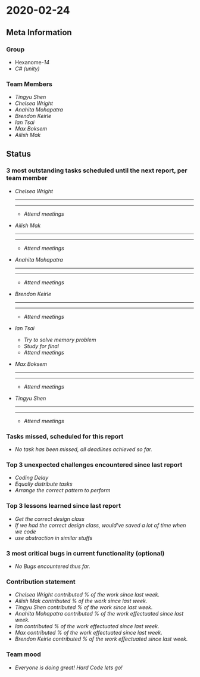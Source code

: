 # 2020-02-24

## Meta Information

### Group

 * Hexanome-*14*
 * *C# (unity)*

### Team Members

 * *Tingyu Shen*
 * *Chelsea Wright*
 * *Anahita Mohapatra*
 * *Brendon Keirle*
 * *Ian Tsai*
 * *Max Boksem*
 * *Ailish Mak*

## Status

### 3 most outstanding tasks scheduled until the next report, per team member

 * *Chelsea Wright*
   * **
   * **
   * *Attend meetings*
   
   
 * *Ailish Mak*
   * **
   * **
   * *Attend meetings*
 
 
 * *Anahita Mohapatra*
   * **
   * **
   * *Attend meetings*
 
 * *Brendon Keirle*
   * **
   * **
   * *Attend meetings*
 
 
 * *Ian Tsai*
   * *Try to solve memory problem*
   * *Study for final*
   * *Attend meetings*


 * *Max Boksem*
   * **
   * **
   * *Attend meetings*
 
 
 * *Tingyu Shen*
   * **
   * **
   * *Attend meetings*



### Tasks missed, scheduled for this report

 * *No task has been missed, all deadlines achieved so far.*

### Top 3 unexpected challenges encountered since last report

 * *Coding Delay*
 * *Equally distribute tasks*
 * *Arrange the correct pattern to perform*
 

### Top 3 lessons learned since last report

   * *Get the correct design class*
   * *If we had the correct design class, would've saved a lot of time when we code*
   * *use abstraction in similar stuffs*

### 3 most critical bugs in current functionality (optional)

 * *No Bugs encountered thus far.*

### Contribution statement

 * *Chelsea Wright contributed % of the work since last week.*
 * *Ailish Mak contributed % of the work since last week.*
 * *Tingyu Shen contributed % of the work since last week.*
 * *Anahita Mohapatra contributed % of the work effectuated since last week.*
 * *Ian contributed % of the work effectuated since last week.*
 * *Max contributed % of the work effectuated since last week.*
 * *Brendon Keirle contributed % of the work effectuated since last week.*

### Team mood

 * *Everyone is doing great! Hard Code lets go!*
